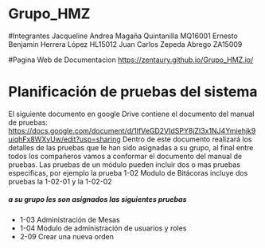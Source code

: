 # Grupo_HMZ
#Integrantes 
  Jacqueline Andrea Magaña Quintanilla MQ16001
  Ernesto Benjamín Herrera López HL15012
  Juan Carlos Zepeda Abrego ZA15009

#Pagina Web de Documentacion
https://zentaury.github.io/Grupo_HMZ.io/
  


# Planificación de pruebas del sistema
El siguiente documento en google Drive contiene el documento del manual de pruebas: 
https://docs.google.com/document/d/1lfVeGD2VIdSPY8jZI3x1NJ4Ymiehjk9uiqhFx8WXvUw/edit?usp=sharing
Dentro de este documento realizará los detalles de las pruebas que le han sido asignadas a su grupo, al final entre todos los compañeros vamos a conformar el documento del manual de pruebas. Las pruebas de un módulo pueden incluir dos o mas pruebas especificas, por ejemplo la prueba 1-02 Modulo de Bitácoras incluye dos pruebas la 1-02-01 y la 1-02-02


##### a su grupo les son asignados las siguientes pruebas
* 1-03 Administración de Mesas
* 1-04 Modulo de administración de usuarios y roles
* 2-09 Crear una nueva orden
